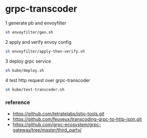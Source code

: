 # grpc-transcoder

1 generate pb and envoyfilter
```sh
sh envoyfilter/gen.sh
```

2 apply and verify envoy config
```sh
sh envoyfilter/apply-then-verify.sh
```

3 deploy grpc service
```sh
sh kube/deploy.sh
```

4 test http request over grpc-transcoder
```sh
sh kube/test-transcoder.sh
```

### reference
- https://github.com/tetratelabs/istio-tools.git 
- https://github.com/feuyeux/transcoding-grpc-to-http-json.git
- https://github.com/grpc-ecosystem/grpc-gateway/tree/master/third_party/